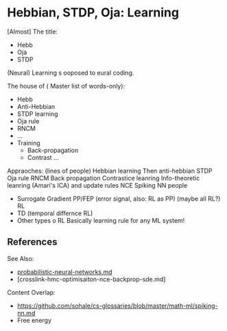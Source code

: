 # Hebbian, STDP, Oja: Learning


[Almost] The title:
* Hebb
* Oja
* STDP

(Neural) Learning s ooposed to eural coding.

The house of (
Master list of words-only):
* Hebb
* Anti-Hebbian
* STDP learning
* Oja rule
* RNCM
* ...
* Training
    * Back-propagation
    * Contrast ...

Appraoches: (lines of people)
Hebbian learning
Then anti-hebbian
STDP
Oja rule
RNCM
Back propagation
Contrastice leanring
Info-theoretic leanring (Amari's ICA) and update rules
NCE
Spiking NN people
* Surrogate Gradient
PP/FEP (error signal, also: RL as PP) (maybe all RL?)
RL
* TD (temporal differnce RL)
* Other types o RL
Basically learning rule for any ML system!

## References
See Also:
* [probabilistic-neural-networks.md](https://github.com/sohale/cs-glossaries/blob/master/math-ml/probabilistic-neural-networks.md)
* [crosslink-hmc-optimisaiton-nce-backprop-sde.md]

Content Overlap:
* https://github.com/sohale/cs-glossaries/blob/master/math-ml/spiking-nn.md
* Free energy
